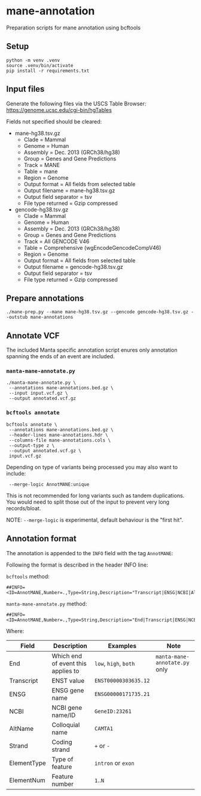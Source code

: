 # mane-annotation

Preparation scripts for mane annotation using bcftools

## Setup

```
python -m venv .venv
source .venv/bin/activate
pip install -r requirements.txt
```

## Input files

Generate the following files via the USCS Table Browser: https://genome.ucsc.edu/cgi-bin/hgTables

Fields not specified should be cleared:

- mane-hg38.tsv.gz
  - Clade = Mammal
  - Genome = Human
  - Assembly = Dec. 2013 (GRCh38/hg38)
  - Group = Genes and Gene Predictions
  - Track = MANE
  - Table = mane
  - Region = Genome
  - Output format = All fields from selected table
  - Output filename = mane-hg38.tsv.gz
  - Output field separator = tsv
  - File type returned = Gzip compressed
- gencode-hg38.tsv.gz
  - Clade = Mammal
  - Genome = Human
  - Assembly = Dec. 2013 (GRCh38/hg38)
  - Group = Genes and Gene Predictions
  - Track = All GENCODE V46
  - Table = Comprehensive (wgEncodeGencodeCompV46)
  - Region = Genome
  - Output format = All fields from selected table
  - Output filename = gencode-hg38.tsv.gz
  - Output field separator = tsv
  - File type returned = Gzip compressed

## Prepare annotations

```
./mane-prep.py --mane mane-hg38.tsv.gz --gencode gencode-hg38.tsv.gz --outstub mane-annotations
```

## Annotate VCF

The included Manta specific annotation script enures only annotation spanning the ends of an event are included.

### `manta-mane-annotate.py`

```
./manta-mane-annotate.py \
 --annotations mane-annotations.bed.gz \
 --input input.vcf.gz \
 --output annotated.vcf.gz
```

### `bcftools annotate`

```
bcftools annotate \
 --annotations mane-annotations.bed.gz \
 --header-lines mane-annotations.hdr \
 --columns-file mane-annotations.cols \
 --output-type z \
 --output annotated.vcf.gz \
 input.vcf.gz
```

Depending on type of variants being processed you may also want to include:

```
 --merge-logic AnnotMANE:unique
```

This is not recommended for long variants such as tandem duplications.  You would need to split those out of the input
to prevent very long records/bloat.

NOTE: `--merge-logic` is experimental, default behaviour is the "first hit".

## Annotation format

The annotation is appended to the `INFO` field with the tag `AnnotMANE`:

Following the format is described in the header INFO line:

`bcftools` method:

```
##INFO=<ID=AnnotMANE,Number=.,Type=String,Description="Transcript|ENSG|NCBI|AltName|Strand|ElementType|ElementNum">
```

`manta-mane-annotate.py` method:

```
##INFO=<ID=AnnotMANE,Number=.,Type=String,Description="End|Transcript|ENSG|NCBI|AltName|Strand|ElementType|ElementNum">
```

Where:

| Field       | Description                        | Examples              | Note                          |
| ----------- | ---------------------------------- | --------------------- | ----------------------------- |
| End         | Which end of event this applies to | `low`, `high`, `both` | `manta-mane-annotate.py` only |
| Transcript  | ENST value                         | `ENST00000303635.12`  |                               |
| ENSG        | ENSG gene name                     | `ENSG00000171735.21`  |                               |
| NCBI        | NCBI gene name/ID                  | `GeneID:23261`        |                               |
| AltName     | Colloquial name                    | `CAMTA1`              |                               |
| Strand      | Coding strand                      | `+` or `-`            |                               |
| ElementType | Type of feature                    | `intron` or `exon`    |                               |
| ElementNum  | Feature number                     | `1`..`N`              |                               |
